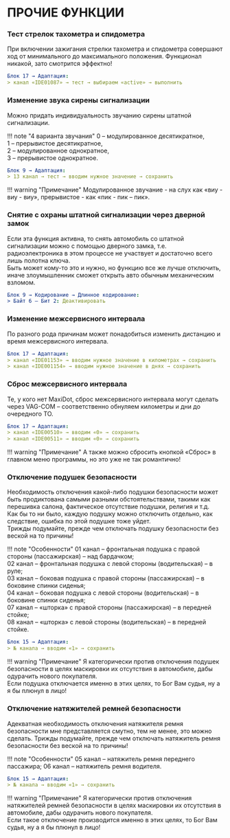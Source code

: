 # ПРОЧИЕ ФУНКЦИИ

### Тест стрелок тахометра и спидометра
При включении зажигания стрелки тахометра и спидометра совершают ход от минимального до максимального положения. Функционал никакой, зато смотрится эффектно!
``` yaml
Блок 17 → Адаптация: 
> канал «IDE01087» → тест → выбираем «active» → выполнить
```

### Изменение звука сирены сигнализации
Можно придать индивидуальность звучанию сирены штатной сигнализации.

!!! note "4 варианта звучания"
    0 – модулированное десятикратное,   
    1 – прерывистое десятикратное,  
    2 – модулированное однократное,   
    3 – прерывистое однократное.
      
``` yaml
Блок 9 → Адаптация: 
> 13 канал → тест → вводим нужное значение → сохранить
```

!!! warning "Примечание"
    Модулированное звучание - на слух как «виу - виу - виу», прерывистое - как «пик - пик – пик».
    
### Снятие с охраны штатной сигнализации через дверной замок
Если эта функция активна, то снять автомобиль со штатной сигнализации можно с помощью дверного замка, т.е. радиоэлектроника в этом процессе не участвует и достаточно всего лишь полотна ключа.  
Быть может кому-то это и нужно, но функцию все же лучше отключить, иначе злоумышленник сможет открыть авто обычным механическим взломом.
``` yaml
Блок 9 → Кодирование → Длинное кодирование:
> Байт 6 – Бит 2: Деактивировать
```

### Изменение межсервисного интервала
По разного рода причинам может понадобиться изменить дистанцию и время межсервисного интервала.
``` yaml
Блок 17 → Адаптация: 
> канал «IDE01153» → вводим нужное значение в километрах → сохранить
> канал «IDE001154» → вводим нужное значение в днях → сохранить
```

### Сброс межсервисного интервала
Те, у кого нет MaxiDot, сброс межсервисного интервала могут сделать через VAG-COM – соответственно обнуляем километры и дни до очередного ТО.
``` yaml
Блок 17 → Адаптация: 
> канал «IDE00510» → вводим «0» → сохранить
> канал «IDE00511» → вводим «0» → сохранить
```

!!! warning "Примечание"
    А также можно сбросить кнопкой «Сброс» в главном меню программы, но это уже не так романтично!
    
### Отключение подушек безопасности
Необходимость отключения какой-либо подушки безопасности может быть продиктована самыми разными обстоятельствами, такими как перешивка салона, фактическое отсутствие подушки, религия и т.д.   
Как бы то ни было, каждую подушку можно отключить отдельно, как следствие, ошибка по этой подушке тоже уйдет.  
Трижды подумайте, прежде чем отключать подушку безопасности без веской на то причины!

!!! note "Особенности"
    01 канал – фронтальная подушка с правой стороны (пассажирская) – над бардачком;  
    02 канал – фронтальная подушка с левой стороны (водительская) – в руле;  
    03 канал – боковая подушка с правой стороны (пассажирская) – в боковине спинки сиденья;  
    04 канал – боковая подушка с левой стороны (водительская) – в боковине спинки сиденья;  
    07 канал – «шторка» с правой стороны (пассажирская) – в передней стойке;  
    08 канал – «шторка» с левой стороны (водительская) – в передней стойке.  
    
``` yaml
Блок 15 → Адаптация: 
> № канала → вводим «1» → сохранить
```

!!! warning "Примечание"
    Я категорически против отключения подушек безопасности в целях маскировки их отсутствия в автомобиле, дабы одурачить нового покупателя.   
    Если подушка отключается именно в этих целях, то Бог Вам судья, ну а я бы плюнул в лицо!
    
### Отключение натяжителей ремней безопасности
Адекватная необходимость отключения натяжителя ремня безопасности мне представляется смутно, тем не менее, это можно сделать. 
Трижды подумайте, прежде чем отключать натяжитель ремня безопасности без веской на то причины!

!!! note "Особенности"
    05 канал – натяжитель ремня переднего пассажира;
    06 канал – натяжитель ремня водителя.
    
``` yaml
Блок 15 → Адаптация: 
> № канала → вводим «1» → сохранить
```

!!! warning "Примечание"
    Я категорически против отключения натяжителей ремней безопасности в целях маскировки их отсутствия в автомобиле, дабы одурачить нового покупателя.   
    Если такое отключение производится именно в этих целях, то Бог Вам судья, ну а я бы плюнул в лицо!